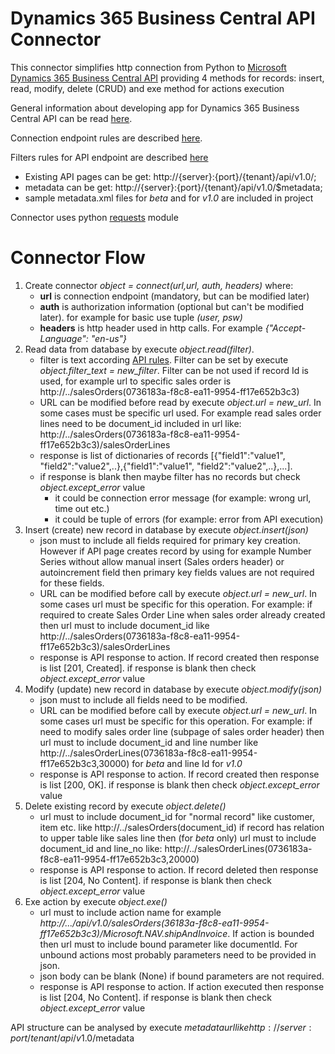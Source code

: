 # Dynamics 365 Business Central API Connector

This connector simplifies http connection from Python
to [Microsoft Dynamics 365 Business Central API](https://docs.microsoft.com/en-us/dynamics-nav/api-reference/v1.0/)
providing 4 methods for records: insert, read, modify, delete (CRUD) and exe method for actions execution

General information about developing app for Dynamics 365 Business Central API can be read 
[here](https://docs.microsoft.com/en-us/dynamics365/business-central/dev-itpro/developer/devenv-develop-connect-apps).

Connection endpoint rules are described [here](https://docs.microsoft.com/en-us/dynamics-nav/endpoints-apis-for-dynamics).

Filters rules for API endpoint are described [here](https://docs.microsoft.com/en-us/dynamics365/business-central/dev-itpro/developer/devenv-connect-apps-filtering) 

- Existing API pages can be get: http://{server}:{port}/{tenant}/api/v1.0/;
- metadata can be get: http://{server}:{port}/{tenant}/api/v1.0/$metadata;
- sample metadata.xml files for *beta* and for *v1.0* are included in project

Connector uses python [requests](https://requests.readthedocs.io/en/master/) module

# Connector Flow
1. Create connector *object = connect(url,url, auth, headers)*
    where:
    * **url** is connection endpoint (mandatory, but can be modified later)
    * **auth** is authorization information (optional but can't be modified later). for example for basic use tuple *(user, psw)*
    * **headers** is http header used in http calls. For example *{"Accept-Language": "en-us"}* 
2. Read data from database by execute *object.read(filter)*. 
    * filter is text according [API rules](https://docs.microsoft.com/en-us/dynamics365/business-central/dev-itpro/developer/devenv-connect-apps-filtering). Filter can be set
    by execute *object.filter_text = new_filter*. Filter can be not used if record Id is used, for example url to specific sales order is
    http://../salesOrders(0736183a-f8c8-ea11-9954-ff17e652b3c3) 
    * URL can be modified before read by execute *object.url = new_url*. In some cases must be specific url used. 
    For example read sales order lines need to be document_id included in url like: http://../salesOrders(0736183a-f8c8-ea11-9954-ff17e652b3c3)/salesOrderLines
    * response is list of dictionaries of records [{"field1":"value1", "field2":"value2",..},{"field1":"value1", "field2":"value2",..},...].
    * if response is blank then maybe filter has no records but check *object.except_error* value
        * it could be connection error message (for example: wrong url, time out etc.)
        * it could be tuple of errors (for example: error from API execution) 
3. Insert (create) new record in database by execute *object.insert(json)*
    * json must to include all fields required for primary key creation. However if API page creates record 
    by using for example Number Series without allow manual insert (Sales orders header) or autoincrement field then primary key fields values
    are not required for these fields.
    * URL can be modified before call by execute *object.url = new_url*. In some cases url must be specific for this operation. 
    For example: if required to create Sales Order Line when sales order already created then url must to include document_id like
    http://../salesOrders(0736183a-f8c8-ea11-9954-ff17e652b3c3)/salesOrderLines   
    * response is API response to action. If record created then response is list [201, Created]. 
    if response is blank then check *object.except_error* value
4. Modify (update) new record in database by execute *object.modify(json)*
    * json must to include all fields need to be modified.
    * URL can be modified before call by execute *object.url = new_url*. In some cases url must be specific for this operation. 
    For example: if need to modify sales order line (subpage of sales order header) then url must to include document_id and line number like
    http://../salesOrderLines(0736183a-f8c8-ea11-9954-ff17e652b3c3,30000) for *beta* and line Id for *v1.0*  
    * response is API response to action. If record created then response is list [200, OK]. 
    if response is blank then check *object.except_error* value
5. Delete existing record by execute *object.delete()*
    * url must to include document_id for "normal record" like customer, item etc. like http://../salesOrders(document_id)
     if record has relation to upper table like sales line then (for *beta* only) url must to include document_id and line_no like:
     http://../salesOrderLines(0736183a-f8c8-ea11-9954-ff17e652b3c3,20000)
    * response is API response to action. If record deleted then response is list [204, No Content]. 
    if response is blank then check *object.except_error* value  
6. Exe action by execute *object.exe()*
    * url must to include action name for example *http://.../api/v1.0/salesOrders(36183a-f8c8-ea11-9954-ff17e652b3c3)/Microsoft.NAV.shipAndInvoice*.  If action is bounded then url must to include bound parameter like documentId.
    For unbound actions most probably parameters need to be provided in json.
    * json body can be blank (None) if bound parameters are not required.
    * response is API response to action. If action executed then response is list [204, No Content]. 
    if response is blank then check *object.except_error* value            

API structure can be analysed by execute $metadata url like http://{server}:{port}/{tenant}/api/v1.0/$metadata
